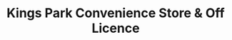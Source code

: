 ---
title: "Kings Park Convenience Store & Off Licence"
url: /bournemouth/kings-park-convenience-store-and-off-licence/
shop: convenience
---